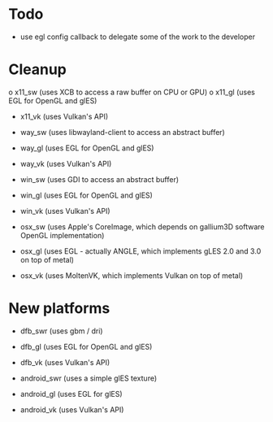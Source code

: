 # Todo
 - use egl config callback to delegate some of the work to the developer

# Cleanup
 o x11_sw (uses XCB to access a raw buffer on CPU or GPU)
 o x11_gl (uses EGL for OpenGL and glES)
 - x11_vk (uses Vulkan's API)

 - way_sw (uses libwayland-client to access an abstract buffer)
 - way_gl (uses EGL for OpenGL and glES)
 - way_vk (uses Vulkan's API)

 - win_sw (uses GDI to access an abstract buffer)
 - win_gl (uses EGL for OpenGL and glES)
 - win_vk (uses Vulkan's API)

 - osx_sw (uses Apple's CoreImage, which depends on gallium3D software OpenGL implementation)
 - osx_gl (uses EGL - actually ANGLE, which implements gLES 2.0 and 3.0 on top of metal)
 - osx_vk (uses MoltenVK, which implements Vulkan on top of metal)

# New platforms
 - dfb_swr (uses gbm / dri)
 - dfb_gl (uses EGL for OpenGL and glES)
 - dfb_vk (uses Vulkan's API)

 - android_swr (uses a simple glES texture)
 - android_gl (uses EGL for glES)
 - android_vk (uses Vulkan's API)
